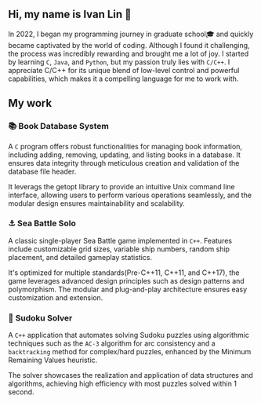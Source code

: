## Hi, my name is Ivan Lin 🦌

In 2022, I began my programming journey in graduate school🎓 and quickly became captivated by the world of coding. Although I found it challenging, the process was incredibly rewarding and brought me a lot of joy. I started by learning `C`, `Java`, and `Python`, but my passion truly lies with `C/C++`. I appreciate C/C++ for its unique blend of low-level control and powerful capabilities, which makes it a compelling language for me to work with.

## My work

### 📚 **Book Database System**
A `C` program offers robust functionalities for managing book information, including adding, removing, updating, and listing books in a database. It ensures data integrity through meticulous creation and validation of the database file header.

It leverags the getopt library to provide an intuitive Unix command line interface, allowing users to perform various operations seamlessly, and the modular design ensures maintainability and scalability.

### ⚓ **Sea Battle Solo**
A classic single-player Sea Battle game implemented in `C++`. Features include customizable grid sizes, variable ship numbers, random ship placement, and detailed gameplay statistics.

It's optimized for multiple standards(Pre-C++11, C++11, and C++17), the game leverages advanced design principles such as design patterns and polymorphism. The modular and plug-and-play architecture ensures easy customization and extension.


### 🤖 **Sudoku Solver**
A `C++` application that automates solving Sudoku puzzles using algorithmic techniques such as the `AC-3` algorithm for arc consistency and a `backtracking` method for complex/hard puzzles, enhanced by the Minimum Remaining Values heuristic.

The solver showcases the realization and application of data structures and algorithms, achieving high efficiency with most puzzles solved within 1 second.

<!--
**ivanlin69/ivanlin69** is a ✨ _special_ ✨ repository because its `README.md` (this file) appears on your GitHub profile.

Here are some ideas to get you started:

- 🔭 I’m currently working on ...
- 🌱 I’m currently learning ...
- 👯 I’m looking to collaborate on ...
- 🤔 I’m looking for help with ...
- 💬 Ask me about ...
- 📫 How to reach me: ...
- 😄 Pronouns: ...
- ⚡ Fun fact: ...
-->
